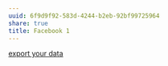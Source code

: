 ```yaml
---
uuid: 6f9d9f92-583d-4244-b2eb-92bf99725964
share: true
title: Facebook 1
---
```

[export your data](../be60b7d9-683e-46e6-a06c-8115d704aaa4)